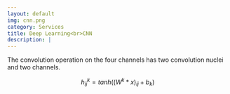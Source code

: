 ```yaml
---
layout: default
img: cnn.png
category: Services
title: Deep Learning<br>CNN
description: |
---
```

  The convolution operation on the four channels has two convolution nuclei and two channels.

$$ h^k_{ij}=tanh((W^k*x)_{ij}+b_k) $$
